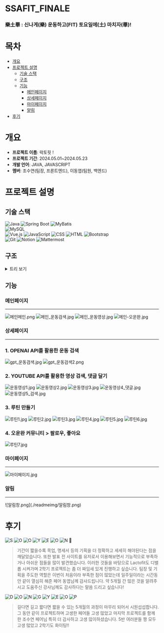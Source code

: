 # SSAFIT_FINALE

### 樂土畢 : 신나게(樂) 운동하고(FIT) 토요일에(土) 마치자(畢)! 

# 목차
- [개요](#개요)
- [프로젝트 설명](#프로젝트-설명)
  - [기술 스택](#기술-스택)
  - [구조](#구조)
  - [기능](#기능)
    - [메인페이지](#메인페이지)
    - [상세페이지](#상세페이지)
    - [마이페이지](#마이페이지)
    - [알림](#알림)
- [후기](#후기)

# 개요
- **프로젝트 이름**: 락토핏 ! 
- **프로젝트 기간**: 2024.05.01~2024.05.23
- **개발 언어**: JAVA, JAVASCRIPT
- **멤버**: 조수연(팀장, 프론트엔드), 이동엽(팀원, 백엔드)

# 프로젝트 설명

## 기술 스택
![Java](https://img.shields.io/badge/Java-000000?style=flat-square&logo=openjdk&logoColor=white)
  ![Spring Boot](https://img.shields.io/badge/Spring_Boot-6DB33F?style=flat-square&logo=spring-boot&logoColor=white)
  ![MyBatis](https://img.shields.io/badge/MyBatis-FA5941?style=flat-square&logo=mybatis&logoColor=white)  
  ![MySQL](https://img.shields.io/badge/MySQL-4479A1?style=flat-square&logo=mysql&logoColor=white)  
  ![Vue.js](https://img.shields.io/badge/Vue.js-4FC08D?style=flat-square&logo=vue.js&logoColor=white)
  ![JavaScript](https://img.shields.io/badge/JavaScript-F7DF1E?style=flat-square&logo=javascript&logoColor=black)
  ![CSS](https://img.shields.io/badge/CSS-1572B6?style=flat-square&logo=css3&logoColor=white)
  ![HTML](https://img.shields.io/badge/HTML-E34F26?style=flat-square&logo=html5&logoColor=white)
  ![Bootstrap](https://img.shields.io/badge/Bootstrap-7952B3?style=flat-square&logo=bootstrap&logoColor=white)  
  ![Git](https://img.shields.io/badge/Git-F05032?style=flat-square&logo=git&logoColor=white) 
  ![Notion](https://img.shields.io/badge/Notion-000000?style=flat-square&logo=notion&logoColor=white)
  ![Mattermost](https://img.shields.io/badge/Mattermost-0058CC?style=flat-square&logo=mattermost&logoColor=white)  


## 구조
<details>
<summary>트리 보기</summary>
![트리1.jpg](./readmeimg/트리1.jpg)

![트리2.jpg](./readmeimg/트리2.jpg)

![트리3.jpg](./readmeimg/트리3.jpg)

![트리4.jpg](./readmeimg/트리4.jpg)

![트리5.jpg](./readmeimg/트리5.jpg)

![트리6.jpg](./readmeimg/트리6.jpg)

</details>

## 기능

### 메인페이지
<hr>

![메인메인.png](./readmeimg/메인메인.png)
![메인_운동검색.jpg](./readmeimg/메인_운동검색.jpg)
![메인_운동영상.jpg](./readmeimg/메인_운동영상.jpg)
![메인-오운완.jpg](./readmeimg/메인-오운완.jpg)

### 상세페이지
<hr>

### 1. OPENAI API를 활용한 운동 검색

![gpt_운동검색.jpg](./readmeimg/gpt_운동검색.jpg)
![gpt_운동검색2.png](./readmeimg/gpt_운동검색2.png)

### 2. YOUTUBE API를 활용한 영상 검색, 댓글 달기
![운동영상1.jpg](./readmeimg/운동영상1.jpg)
![운동영상2.jpg](./readmeimg/운동영상2.jpg)
![운동영상3.jpg](./readmeimg/운동영상3.jpg)
![운동영상4_댓글.jpg](./readmeimg/운동영상4_댓글.jpg)
![운동영상5_검색.jpg](./readmeimg/운동영상5_검색.jpg)

### 3. 루틴 만들기
![루틴1.jpg](./readmeimg/루틴1.jpg)
![루틴2.jpg](./readmeimg/루틴2.jpg)
![루틴3.jpg](./readmeimg/루틴3.jpg)
![루틴4.jpg](./readmeimg/루틴4.jpg)
![루틴5.jpg](./readmeimg/루틴5.jpg)
![루틴6.jpg](./readmeimg/루틴6.jpg)

### 4. 오운완 커뮤니티 > 팔로우, 좋아요
![루틴7.jpg](./readmeimg/루틴7.jpg)

### 마이페이지 
<hr>

![마이페이지.jpg](./readmeimg/마이페이지.jpg)

### 알림
<hr>
![알림창.png](./readmeimg/알림창.png)

# 후기
  ![S](https://img.shields.io/badge/-%23FFC0CB?style=flat-square&logo=sega&logoColor=white)
  ![O](https://img.shields.io/badge/-%23FF69B4?style=flat-square&logo=opera&logoColor=white)
  ![O](https://img.shields.io/badge/-%23FF1493?style=flat-square&logo=operagx&logoColor=white)
  ![Y](https://img.shields.io/badge/-%23DB7093?style=flat-square&logo=ycombinator&logoColor=white)
  ![E](https://img.shields.io/badge/-%23C71585?style=flat-square&logo=etsy&logoColor=white)
  ![O](https://img.shields.io/badge/-%23FFB6C1?style=flat-square&logo=osano&logoColor=white)
  ![N](https://img.shields.io/badge/-%23FF00FF?style=flat-square&logo=netflix&logoColor=white)
👑
> 기간이 짧을수록 목업, 명세서 등의 기획을 더 정확하고 세세히 해야된다는 점을 깨달았습니다. 또한 발표 전 사이트를 유저로서 이용해보면서 기능적으로 부족하거나 아쉬운 점들을 많이 발견했습니다. 이러한 것들을 바탕으로 Lactofit도 디밸롭 시켜가며 2학기 프로젝트는 좀 더 짜임새 있게 진행하고 싶습니다. 팀장 및 기획을 주도한 역할은 이번이 처음이라 부족한 점이 많았는데 일주일이라는 시간동안 같이 열심히 해준 페어 동엽님께 감사드립니다. 약 5개월 간 많은 것을 알려주시고 도움주신 강사님께도 감사하다는 말씀 드리고 싶습니다!

  ![D](https://img.shields.io/badge/-%231E90FF?style=flat-square&logo=d&logoColor=white)
  ![O](https://img.shields.io/badge/-%231A74D3?style=flat-square&logo=opera&logoColor=white)
  ![N](https://img.shields.io/badge/-%231563A9?style=flat-square&logo=naver&logoColor=white)
  ![G](https://img.shields.io/badge/-%2312428E?style=flat-square&logo=google&logoColor=white)
  ![Y](https://img.shields.io/badge/-%230F3074?style=flat-square&logo=yubico&logoColor=white)
  ![E](https://img.shields.io/badge/-%230B1E5A?style=flat-square&logo=erlang&logoColor=white)
  ![O](https://img.shields.io/badge/-%23000080?style=flat-square&logo=operagx&logoColor=white)
  ![P](https://img.shields.io/badge/-%23000040?style=flat-square&logo=planet&logoColor=white)
> 길다면 길고 짧다면 짧을 수 있는 5개월의 과정이 마무리 되어서 시원섭섭합니다. 그 동안 같이 프로젝트하며 고생한 페어들 고생 많았고 마지막 프로젝트를 함께한 조수연 페어님 특히 더 감사하고 고생 많이하셨습니다. 5반 여러분들 짱 모두 고생 많았고 2학기도 화이팅!!
